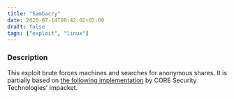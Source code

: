 ```yaml
---
title: "Sambacry"
date: 2020-07-14T08:42:02+03:00
draft: false
tags: ["exploit", "linux"]
---
```

### Description

This exploit brute forces machines and searches for anonymous shares. It is partially based on [the following implementation](https://github.com/CoreSecurity/impacket/blob/master/examples/sambaPipe.py) by CORE Security Technologies' impacket.
